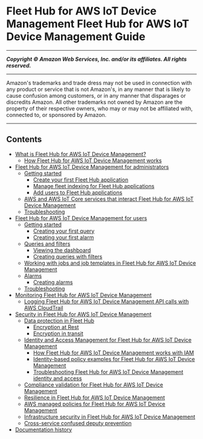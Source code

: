# Fleet Hub for AWS IoT Device Management Fleet Hub for AWS IoT Device Management Guide

-----
*****Copyright &copy; Amazon Web Services, Inc. and/or its affiliates. All rights reserved.*****

-----
Amazon's trademarks and trade dress may not be used in 
     connection with any product or service that is not Amazon's, 
     in any manner that is likely to cause confusion among customers, 
     or in any manner that disparages or discredits Amazon. All other 
     trademarks not owned by Amazon are the property of their respective
     owners, who may or may not be affiliated with, connected to, or 
     sponsored by Amazon.

-----
## Contents
+ [What is Fleet Hub for AWS IoT Device Management?](what-is-aws-iot-monitor.md)
   + [How Fleet Hub for AWS IoT Device Management works](what-is-aws-iot-monitor-how-it-works.md)
+ [Fleet Hub for AWS IoT Device Management for administrators](aws-iot-monitor-admin.md)
   + [Getting started](aws-iot-monitor-admin-getting-started.md)
      + [Create your first Fleet Hub application](aws-iot-monitor-admin-getting-started-first-app.md)
      + [Manage fleet indexing for Fleet Hub applications](aws-iot-monitor-admin-fleet-indexing.md)
      + [Add users to Fleet Hub applications](aws-iot-monitor-admin-work-with-apps-add-users.md)
   + [AWS and AWS IoT Core services that interact Fleet Hub for AWS IoT Device Management](aws-iot-monitor-admin-services-interact.md)
   + [Troubleshooting](aws-iot-monitor-admin-troubleshoot.md)
+ [Fleet Hub for AWS IoT Device Management for users](aws-iot-monitor-technician.md)
   + [Getting started](aws-iot-monitor-user-getting-started.md)
      + [Creating your first query](aws-iot-monitor-user-getting-started-first-query.md)
      + [Creating your first alarm](aws-iot-monitor-user-getting-started-first-alarm.md)
   + [Queries and filters](aws-iot-monitor-user-queries.md)
      + [Viewing the dashboard](aws-iot-monitor-user-queries-dashboard.md)
      + [Creating queries with filters](aws-iot-monitor-user-queries-creating.md)
   + [Working with jobs and job templates in Fleet Hub for AWS IoT Device Management](aws-iot-monitor-technician-job-templates.md)
   + [Alarms](aws-iot-monitor-user-alarms.md)
      + [Creating alarms](aws-iot-monitor-user-alarms-create.md)
   + [Troubleshooting](aws-iot-monitor-user-troubleshoot.md)
+ [Monitoring Fleet Hub for AWS IoT Device Management](aws-iot-monitor-monitoring.md)
   + [Logging Fleet Hub for AWS IoT Device Management API calls with AWS CloudTrail](logging-using-cloudtrail.md)
+ [Security in Fleet Hub for AWS IoT Device Management](aws-iot-monitor-security.md)
   + [Data protection in Fleet Hub](data-protection.md)
      + [Encryption at Rest](encryption-at-rest.md)
      + [Encryption in transit](encryption-in-transit.md)
   + [Identity and Access Management for Fleet Hub for AWS IoT Device Management](security-iam.md)
      + [How Fleet Hub for AWS IoT Device Management works with IAM](security_iam_service-with-iam.md)
      + [Identity-based policy examples for Fleet Hub for AWS IoT Device Management](security_iam_id-based-policy-examples.md)
      + [Troubleshooting Fleet Hub for AWS IoT Device Management identity and access](security_iam_troubleshoot.md)
   + [Compliance validation for Fleet Hub for AWS IoT Device Management](SERVICENAME-compliance.md)
   + [Resilience in Fleet Hub for AWS IoT Device Management](disaster-recovery-resiliency.md)
   + [AWS managed policies for Fleet Hub for AWS IoT Device Management](security-iam-awsmanpol.md)
   + [Infrastructure security in Fleet Hub for AWS IoT Device Management](infrastructure-security.md)
   + [Cross-service confused deputy prevention](cross-service-confused-deputy-prevention.md)
+ [Documentation history](documentation-history-aws-iot-monitor.md)